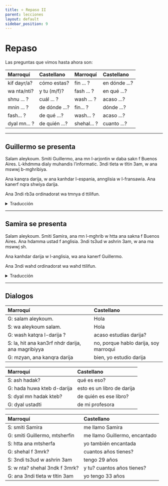 ```yaml
---
title: ⭐ Repaso II
parent: lecciones
layout: default
sidebar_position: 9
---
```


# Repaso

Las preguntas que vimos hasta ahora son:

| Marroquí     | Castellano    | Marroquí    | Castellano    |
|:-------------|:--------------|:------------|:--------------|
| kif dayr/a?  | cómo estas?   | fin ... ?   | en dónde ...? |
| wa nta/nti?  | y tu (m/f)?   | fash ... ?  | en qué ...?   |
| shnu ... ?   | cuál ... ?    | wash ... ?  | acaso ...?    |
| mnin ... ?   | de dónde ...? | fin... ?    | dónde ...?    |
| fash... ?    | de qué ...?   | wash... ?   | acaso ...?    |
| dyal mn... ? | de quién ...? | shehal... ? | cuanto ...?   |

---

## Guillermo se presenta
Salam aleykoum. Smiti Guillermo, ana mn l-arjontin w daba sakn f Buenos Aires. L-khdmma dialy muhandis l’informatic. 3ndi tleta w tltin 3am, w ana mswwj b-mghribiya.

Ana kanqra darija, w ana kanhdar l-espania, annglisia w l-fransawia. Ana kanerf nqra shwiya darija.

Ana 3ndi rb3a ordinadorat wa tmnya d ttilifun.

<details>
<summary>Traducción</summary>
La paz sea contigo (hola). Mi nombre es Guillermo, soy de Argentina y ahora vivo en Buenos Aires. Mi trabajo es ingeniero informático. Tengo 33 años y estoy casado con una marroquí.

Estudio darija y hablo español, inglés y francés. Se escribir un poco de darija.

Tengo 4 computadoras y 8 teléfonos.

</details>

---

## Samira se presenta
Salam aleykoum. Smiti Samira, ana mn l-mghrib w htta ana sakna f Buenos Aires. Ana hdamma ustad f anglisia. 3ndi ts3ud w ashrin 3am, w ana ma mswwj sh.

Ana kanhdar darija w l-anglisia, wa ana kanerf Guillermo.

Ana 3ndi wahd ordinadorat wa wahd ttilifun.

<details>
<summary>Traducción</summary>

La paz sea contigo (hola). Mi nombre es Samira, soy de Marruecos y también vivo en Buenos Aires. Trabajo como profesora de inglés. Tengo 29 años y no estoy casada.

Hablo darija e inglés, y conozco a Guillermo.

Tengo una computadora y un teléfono.

</details>

---

## Dialogos

| Marroquí                                          | Castellano                            |
|:--------------------------------------------------|:--------------------------------------|
| G: salam aleykoum.                                | Hola                                  |
| S: wa aleykoum salam.                             | Hola                                  |
| G: wash katqra l-darija ?                         | acaso estudias darija?                |
| S: la, hit ana kan3rf nhdr darija, ana magribiyya | no, porque hablo darija, soy marroqui |
| G: mzyan, ana kanqra darija                       | bien, yo estudio darija               |

| Marroquí                   | Castellano                 |
|:---------------------------|:---------------------------|
| S: ash hadak?              | qué es eso?                |
| G: hada huwa kteb d-darija | esto es un libro de darija |
| S: dyal mn hadak kteb?     | de quién es ese libro?     |
| G: dyal ustadti            | de mi profesora            |

| Marroquí                      | Castellano                    |
|:------------------------------|:------------------------------|
| S: smiti Samira               | me llamo Samira               |
| G: smiti Guillermo, mtsherfin | me llamo Guillermo, encantado |
| S: htta ana mtsherfa          | yo también encantada          |
| G: shehal f 3mrk?             | cuantos años tienes?          |
| S: 3ndi ts3ud w ashrin 3am    | tengo 29 años                 |
| S: w nta? shehal 3ndk f 3mrk? | y tu? cuantos años tienes?    |
| G: ana 3ndi tleta w tltin 3am | yo tengo 33 años              |